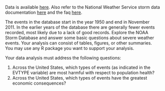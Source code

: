 Data is available [here](https://d396qusza40orc.cloudfront.net/repdata%2Fdata%2FStormData.csv.bz2). Also refer to the National Weather Service storm data documentation [here](https://d396qusza40orc.cloudfront.net/repdata%2Fpeer2_doc%2Fpd01016005curr.pdf) and the faq [here](https://d396qusza40orc.cloudfront.net/repdata%2Fpeer2_doc%2FNCDC%20Storm%20Events-FAQ%20Page.pdf).

The events in the database start in the year 1950 and end in November 2011. In the earlier years of the database there are generally fewer events recorded, most likely due to a lack of good records. Explore the NOAA Storm Database and answer some basic questions about severe weather events. Your analysis can consist of tables, figures, or other summaries. You may use any R package you want to support your analysis.

Your data analysis must address the following questions:
1. Across the United States, which types of events (as indicated in the EVTYPE variable) are most harmful with respect to population health?
2. Across the United States, which types of events have the greatest economic consequences?
